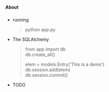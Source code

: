 ##### About

* running
    > python app.py  
      
* The SQLAlchemy
     > from app import db  
     > db.create_all()  
     >  
     > elem = models.Entry('This is a demo')  
     > db.session.add(elem)  
     > db.session.commit()  

* TODO

